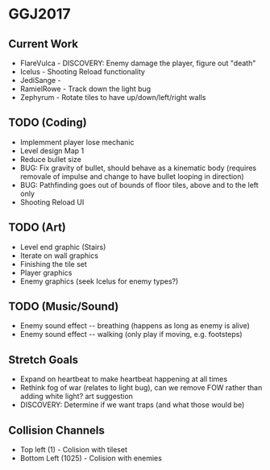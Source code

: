 # GGJ2017

## Current Work
- FlareVulca - DISCOVERY: Enemy damage the player, figure out "death"
- Icelus - Shooting Reload functionality
- JediSange - 
- RamielRowe - Track down the light bug
- Zephyrum - Rotate tiles to have up/down/left/right walls

## TODO (Coding)
- Implemment player lose mechanic
- Level design Map 1
- Reduce bullet size
- BUG: Fix gravity of bullet, should behave as a kinematic body (requires removale of impulse and change to have bullet looping in direction)
- BUG: Pathfinding goes out of bounds of floor tiles, above and to the left only
- Shooting Reload UI

## TODO (Art)
- Level end graphic (Stairs)
- Iterate on wall graphics
- Finishing the tile set
- Player graphics
- Enemy graphics (seek Icelus for enemy types?)

## TODO (Music/Sound)
- Enemy sound effect -- breathing (happens as long as enemy is alive)
- Enemy sound effect -- walking (only play if moving, e.g. footsteps)

## Stretch Goals
- Expand on heartbeat to make heartbeat happening at all times
- Rethink fog of war (relates to light bug), can we remove FOW rather than adding white light? art suggestion
- DISCOVERY: Determine if we want traps (and what those would be)

## Collision Channels
- Top left (1) - Colision with tileset
- Bottom Left (1025) - Colision with enemies
